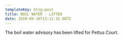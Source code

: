 ```yaml
---
templateKey: blog-post
title: BOIL WATER - LIFTED
date: 2019-09-16T13:12:15.087Z
---
```

The boil water advisory has been lifted for Pettus Court.
